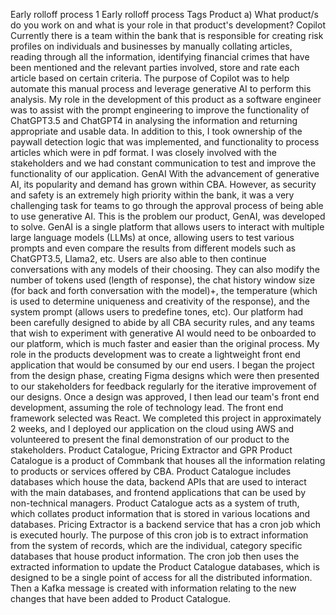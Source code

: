 
 Early rolloff process 1 Early rolloff process Tags Product a) What product/s do you work on and what is your role in that product's development? Copilot Currently there is a team within the bank that is responsible for creating risk profiles on individuals and businesses by manually collating articles, reading through all the information, identifying financial crimes that have been mentioned and the relevant parties involved, store and rate each article based on certain criteria. The purpose of Copilot was to help automate this manual process and leverage generative AI to perform this analysis. My role in the development of this product as a software engineer was to assist with the prompt engineering to improve the functionality of ChatGPT3.5 and ChatGPT4 in analysing the information and returning appropriate and usable data. In addition to this, I took ownership of the paywall detection logic that was implemented, and functionality to process articles which were in pdf format. I was closely involved with the stakeholders and we had constant communication to test and improve the functionality of our application. GenAI With the advancement of generative AI, its popularity and demand has grown within CBA. However, as security and safety is an extremely high priority within the bank, it was a very challenging task for teams to go through the approval process of being able to use generative AI. This is the problem our product, GenAI, was developed to solve. GenAI is a single platform that allows users to interact with multiple large language models (LLMs) at once, allowing users to test various prompts and even compare the results from different models such as ChatGPT3.5, Llama2, etc. Users are also able to then continue conversations with any models of their choosing. They can also modify the number of tokens used (length of response), the chat history window size (for back and forth conversation with the model)+, the temperature (which is used to determine uniqueness and creativity of the response), and the system prompt (allows users to predefine tones, etc). Our platform had been carefully designed to abide by all CBA security rules, and any teams that wish to experiment with generative AI would need to be onboarded to our platform, which is much faster and easier than the original process. My role in the products development was to create a lightweight front end application that would be consumed by our end users. I began the project from the design phase, creating Figma designs which were then presented to our stakeholders for feedback regularly for the iterative improvement of our designs. Once a design was approved, I then lead our team's front end development, assuming the role of technology lead. The front end framework selected was React. We completed this project in approximately 2 weeks, and I deployed our application on the cloud using AWS and volunteered to present the final demonstration of our product to the stakeholders. Product Catalogue, Pricing Extractor and GPR Product Catalogue is a product of Commbank that houses all the information relating to products or services offered by CBA. Product Catalogue includes databases which house the data, backend APIs that are used to interact with the main databases, and frontend applications that can be used by non-technical managers. Product Catalogue acts as a system of truth, which collates product information that is stored in various locations and databases. Pricing Extractor is a backend service that has a cron job which is executed hourly. The purpose of this cron job is to extract information from the system of records, which are the individual, category specific databases that house product information. The cron job then uses the extracted information to update the Product Catalogue databases, which is designed to be a single point of access for all the distributed information. Then a Kafka message is created with information relating to the new changes that have been added to Product Catalogue.

